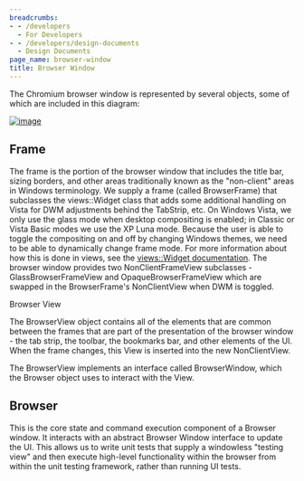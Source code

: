 ```yaml
---
breadcrumbs:
- - /developers
  - For Developers
- - /developers/design-documents
  - Design Documents
page_name: browser-window
title: Browser Window
---
```


The Chromium browser window is represented by several objects, some of which are
included in this diagram:

[<img alt="image"
src="/developers/design-documents/browser-window/BrowserWindow2.png">](/developers/design-documents/browser-window/BrowserWindow2.png)

## Frame

The frame is the portion of the browser window that includes the title bar,
sizing borders, and other areas traditionally known as the "non-client" areas in
Windows terminology. We supply a frame (called BrowserFrame) that subclasses the
views::Widget class that adds some additional handling on Vista for DWM
adjustments behind the TabStrip, etc.
On Windows Vista, we only use the glass mode when desktop compositing is
enabled; in Classic or Vista Basic modes we use the XP Luna mode. Because the
user is able to toggle the compositing on and off by changing Windows themes, we
need to be able to dynamically change frame mode. For more information about how
this is done in views, see the [views::Widget](goog_1235887298838)[
documentation](/developers/design-documents/views-windowing). The browser window
provides two NonClientFrameView subclasses - GlassBrowserFrameView and
OpaqueBrowserFrameView which are swapped in the BrowserFrame's NonClientView
when DWM is toggled.

Browser View

The BrowserView object contains all of the elements that are common between the
frames that are part of the presentation of the browser window - the tab strip,
the toolbar, the bookmarks bar, and other elements of the UI. When the frame
changes, this View is inserted into the new NonClientView.

The BrowserView implements an interface called BrowserWindow, which the Browser
object uses to interact with the View.

## Browser

This is the core state and command execution component of a Browser window. It
interacts with an abstract Browser Window interface to update the UI. This
allows us to write unit tests that supply a windowless "testing view" and then
execute high-level functionality within the browser from within the unit testing
framework, rather than running UI tests.